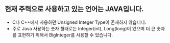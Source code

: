 ## 현재 주력으로 사용하고 있는 언어는 JAVA입니다.

- C나 C++에서 사용하던 Unsigned Integer Type이 존재하지 않습니다.
- 주로 Java 사용하는 숫자 형태로는 Integer(int), Long(long)이 있으며 더 큰 숫자를 표현하기 위해서 BigInteger를 사용할 수 있습니다.
